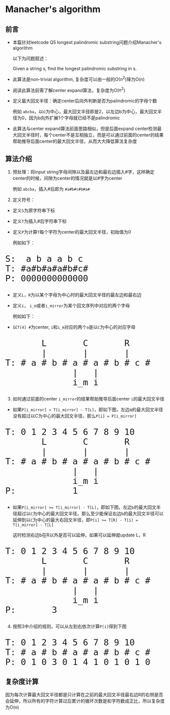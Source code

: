 # Manacher's algorithm

## 前言

* 本篇针对leetcode Q5 longest palindromic substring问题介绍Manacher's algorithm
  
  以下为问题叙述：

  Given a string s, find the longest palindromic substring in s.

* 此算法是non-trivial algorithm, 复杂度可以由一般的O($n^2$)降为O(n)
  
* 阅读此算法前需了解center expand算法，复杂度为O($n^2$)
  
* 定义最大回文半径：确定center后向外判断是否为palindromic的字母个数
  
  例如 `abcba`，以c为中心，最大回文半径即是2，以左边b为中心，最大回文半径为0，因为b向外扩展1个字母就已经不是palindromic
  

* 此算法与center expand算法前面思路相似，但是后面expand center检测最大回文半径时，每个center不是互相独立，而是可以通过前面的center的结果帮助推导后面center的最大回文半径，从而大大降低算法复杂度
  
## 算法介绍

1. 预处理：将input string字母间隙以及最左边和最右边插入#字，这样确定center的时候，间隙为center的情况就是以#字为center
   
   例如 `abcba`，插入#后即为 `#a#b#c#b#a#`

2. 定义符号：

- 定义`S`为原字符串下标
   
- 定义`T`为插入#后字符串下标

- 定义`P`为计算`T`每个字符为center的最大回文半径，初始值为0

  例如如下：

<font size = 6>

```
S:  a b a a b c
T: #a#b#a#a#b#c#
P: 0000000000000
```
</font>

- 定义`L`，`R`为以某个字母为中心时的最大回文半径的最左边和最右边

- 定义`i`， `i_m`或者`i_mirror`为某个回文序列中对应的两个字母

   例如如下：
   
- 以`T[4] #`为center, `i`和`i_m`对应的两个`a`是以`C`为中心的对应字母
   
<font size = 6>

```
       L       C       R
       |       |       |
T: # a # b # a # a # b # c #
             |   |
             i_m i
```
</font>

3. 如何通过前面的center `i_mirror`的结果帮助推导后面center `i`的最大回文半径
   
- 如果`P[i_mirror] < T[i_mirror] - T[L]`，即如下图，左边a的最大回文半径没有超过以C为中心的最大回文半径，那么`P[i] = P[i_mirror]`
   
<font size = 6>

```
T: 0 1 2 3 4 5 6 7 8 9 10
       L       C       R
       |       |       |
T: # a # b # a # a # b # c #
             |   |
             i_m i
P:           1
```
</font>

    
- 如果`P[i_mirror] >= T[i_mirror] - T[L]`，即如下图，左边`b`的最大回文半径超过以`C`为中心的最大回文半径，那么至少能保证右边`b`的最大回文半径可以延伸到以`C`为中心的最大右回文半径，即`P[i] >= T[R] - T[i] = T[i_mirror] - T[L]`
    
  这时检测右边b在R以外是否可以延伸，如果可以延伸就update L，R
    
<font size = 6>

```
T: 0 1 2 3 4 5 6 7 8 9 10
       L       C       R
       |       |       |
T: # a # b # a # a # b # c #
             |   |
             i_m i
P:       3
```
</font>

4. 按照3中介绍的规则，可以从左到右依次计算`P[i]`得到下图

    
<font size = 6>

```
T: 0 1 2 3 4 5 6 7 8 9 10
T: # a # b # a # a # b # c #
P: 0 1 0 3 0 1 4 1 0 1 0 1 0    
```
</font>

## 复杂度计算

因为每次计算最大回文半径都是只计算在之前的最大回文半径最右边R的右侧是否会延伸，所以所有的字符计算过后累计的循环次数是和字符数成正比，所以复杂度为O(n)